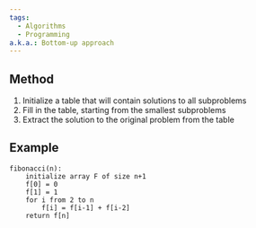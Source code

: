 ```yaml
---
tags:
  - Algorithms
  - Programming
a.k.a.: Bottom-up approach
---
```

## Method
1. Initialize a table that will contain solutions to all subproblems
2. Fill in the table, starting from the smallest subproblems
3. Extract the solution to the original problem from the table
## Example
```
fibonacci(n): 
	initialize array F of size n+1
	f[0] = 0
	f[1] = 1
	for i from 2 to n
		f[i] = f[i-1] + f[i-2]
	return f[n]
```